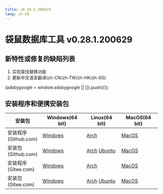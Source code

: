 ```yaml
---
title: v0.28.1.200629
lang: zh-CN
---
```


# 袋鼠数据库工具 v0.28.1.200629

## 新特性或修复的缺陷列表
1. 实现查找替换功能
2. 更新中文语言翻译(zh-CN/zh-TW/zh-HK/zh-SG)

<div>
    <ins class="adsbygoogle"
        style="display:block; text-align:center;"
        data-ad-layout="in-article"
        data-ad-format="fluid"
        data-ad-client="ca-pub-3975819313740938"
        data-ad-slot="6760827895"></ins>
    <script2 type="text/javascript">
        (adsbygoogle = window.adsbygoogle || []).push({});
    </script2>
</div>


## 安装程序和便携安装包 <Badge text="链接已失效" type="warning"/>

| 安装包        | Windows(64 bit) | Linux(64 bit)   | MacOS(64 bit)   |
|-----------------|-----------------|-----------------|-----------------|
| 安装程序<br/>(Github.com) | [Windows](https://github.com/dbkangaroo/kangaroo/releases/download/v0.28.1.200629/kangaroo-0.28.1.200629-AMD64.exe) | [Arch](https://github.com/dbkangaroo/kangaroo/releases/download/v0.28.1.200629/kangaroo-0.28.1.200629-1-x86_64.pkg.tar.xz) | [MacOS](https://github.com/dbkangaroo/kangaroo/releases/download/v0.28.1.200629/kangaroo-0.28.1.200629-macos.dmg) |
| 安装包<br/>(Github.com)  | [Windows](https://github.com/dbkangaroo/kangaroo/releases/download/v0.28.1.200629/kangaroo-0.28.1.200629-AMD64.7z) | [Arch](https://github.com/dbkangaroo/kangaroo/releases/download/v0.28.1.200629/kangaroo-0.28.1.200629-arch.tar.gz) [Ubuntu](https://github.com/dbkangaroo/kangaroo/releases/download/v0.28.1.200629/kangaroo-0.28.1.200629-ubuntu.tar.gz) | [MacOS](https://github.com/dbkangaroo/kangaroo/releases/download/v0.28.1.200629/kangaroo-0.28.1.200629-macos.tar.gz) |
| 安装程序<br/>(Gitee.com) | [Windows](https://gitee.com/dbkangaroo/kangaroo/attach_files/423543/download) | [Arch](https://gitee.com/dbkangaroo/kangaroo/attach_files/423542/download) | [MacOS](https://gitee.com/dbkangaroo/kangaroo/attach_files/423539/download) |
| 安装包<br/>(Gitee.com)  | [Windows](https://gitee.com/dbkangaroo/kangaroo/attach_files/423541/download) | [Arch](https://gitee.com/dbkangaroo/kangaroo/attach_files/423537/download) [Ubuntu](https://gitee.com/dbkangaroo/kangaroo/attach_files/423538/download) | [MacOS](https://gitee.com/dbkangaroo/kangaroo/attach_files/423536/download) |
